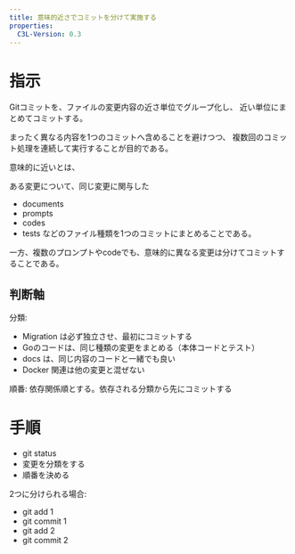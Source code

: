 ```yaml
---
title: 意味的近さでコミットを分けて実施する
properties:
  C3L-Version: 0.3
---
```


# 指示
Gitコミットを、ファイルの変更内容の近さ単位でグループ化し、
近い単位にまとめてコミットする。

まったく異なる内容を1つのコミットへ含めることを避けつつ、
複数回のコミット処理を連続して実行することが目的である。

意味的に近いとは、

ある変更について、同じ変更に関与した
- documents
- prompts
- codes
- tests
などのファイル種類を1つのコミットにまとめることである。

一方、複数のプロンプトやcodeでも、意味的に異なる変更は分けてコミットすることである。

## 判断軸

分類:
- Migration は必ず独立させ、最初にコミットする
- Goのコードは、同じ種類の変更をまとめる（本体コードとテスト）
- docs は、同じ内容のコードと一緒でも良い
- Docker 関連は他の変更と混ぜない

順番:
依存関係順とする。依存される分類から先にコミットする

# 手順

- git status
- 変更を分類をする
- 順番を決める

2つに分けられる場合:
- git add 1
- git commit 1
- git add 2
- git commit 2 



